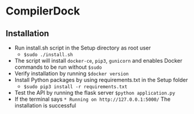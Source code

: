 # CompilerDock
## Installation
* Run install.sh script in the Setup directory as root user
  * ```$sudo ./install.sh ```
* The script will install ```docker-ce```, ```pip3```, ```gunicorn``` and enables Docker commands to be run without ```$sudo```
* Verify installation by running ```$docker version```
* Install Python packages by using requirements.txt in the Setup folder 
  * ```$sudo pip3 install -r requirements.txt```
* Test the API by running the flask server ```$python application.py```
* If the terminal says ```* Running on http://127.0.0.1:5000/``` The installation is successful
